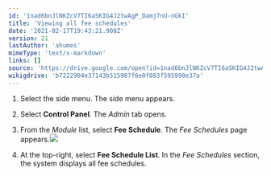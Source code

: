 ```yaml
---
id: '1nad6bnJlNKZcV7TI6aSKIG4J2twAgP_Damj7nU-nGkI'
title: 'Viewing all fee schedules'
date: '2021-02-17T19:43:21.908Z'
version: 21
lastAuthor: 'ahumes'
mimeType: 'text/x-markdown'
links: []
source: 'https://drive.google.com/open?id=1nad6bnJlNKZcV7TI6aSKIG4J2twAgP_Damj7nU-nGkI'
wikigdrive: 'b7222904e37143b515987f6e0f083f595990e37a'
---
```

1. Select the side menu. The side menu appears.
2. Select <strong>Control Panel</strong>. The <em>Admin</em> tab opens. 
3. From the <em>Module</em> list, select <strong>Fee Schedule</strong>. The <em>Fee Schedules</em>
    page appears.<img src="../viewing-all-fee-schedules.assets/100000000000077F00000155441604585E9D1193.png" />

4. At the top-right, select <strong>Fee Schedule List</strong>. In the <em>Fee Schedules</em> section, the system displays all fee schedules.

